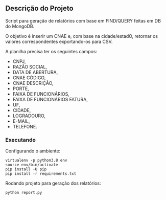 ## Descrição do Projeto

Script para geração de relatórios com base em FIND/QUERY feitas em DB do MongoDB.

O objetivo é inserir um CNAE e, com base na cidade/estadO, retornar os valores correspondentes exportando-os para CSV.


A planilha precisa ter os seguintes campos:

- CNPJ,
- RAZÃO SOCIAL,
- DATA DE ABERTURA,
- CNAE CÓDIGO,
- CNAE DESCRIÇÃO,
- PORTE,
- FAIXA DE FUNCIONÁRIOS,
- FAIXA DE FUNCIONÁRIOS FATURA,
- UF,
- CIDADE,
- LOGRADOURO,
- E-MAIL,
- TELEFONE.

### Executando

Configurando o ambiente:

```
virtualenv -p python3.8 env
source env/bin/activate
pip install -U pip
pip install -r requirements.txt
```

Rodando projeto para geração dos relatórios:

```
python report.py
```